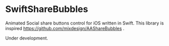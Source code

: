 # SwiftShareBubbles
Animated Social share buttons control for iOS written in Swift.
This library is inspired https://github.com/mixdesign/AAShareBubbles . 

Under development.
